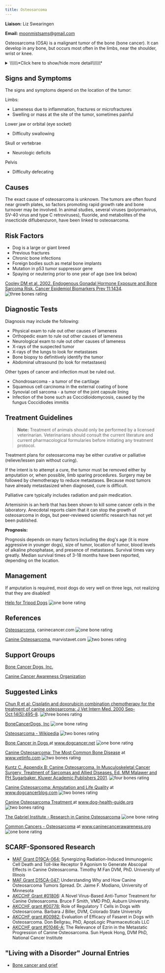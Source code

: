 ```yaml
---
title: Osteosarcoma
---
```

**Liaison:** Liz Swearingen

**Email:** [moonmistsams@gmail.com](mailto:moonmistsams@gmail.com)

Osteosarcoma (OSA) is a malignant tumor of the bone (bone cancer).  It can develop in any bone, but occurs most often in the limbs, near the shoulder, wrist or knee.

<details>
<summary>\\\\\\*Click here to show/hide more detail\\\\\\*</summary>
Osteosarcoma (OSA) is the most common malignant bone tumor in dogs, but only accounts for 5% of canine tumors.  It can develop in any bone, but 75-85% of canine osteosarcomas occur in the limbs (appendicular osteosarcoma).   It is most common in large and giant breeds, developing at middle age or beyond, but it can occur at any age.

Osteosarcoma is painful and frequently causes lameness.  It starts within the bone and destroys the bone from the inside out as it grows.  Swelling may also be seen as the tumor grows and replaces normal bone with tumorous bone.  The tumorous bone is weaker than healthy bone and can break easily (pathologic fracture) - this type of break will not heal.

Osteosarcoma is aggressive and highly metastatic, most osteosarcomas have already metastasized to the lungs or other bones when diagnosed.

</details>

## Signs and Symptoms

The signs and symptoms depend on the location of the tumor:

Limbs:

* Lameness due to inflammation, fractures or microfractures
* Swelling or mass at the site of the tumor, sometimes painful

Lower jaw or orbital (eye socket)

* Difficulty swallowing

Skull or vertebrae

* Neurologic deficits

Pelvis

* Difficulty defecating

## Causes

The exact cause of osteosarcoma is unknown.  The tumors are often found near growth plates, so factors promoting rapid growth rate and bone turnover may be involved.   In animal studies, several viruses (polyomavirus, SV-40 virus and type C retroviruses), fluoride, and metabolites of the insecticide diflubenzuron, have been linked to osteosarcoma.

## Risk Factors

* Dog is a large or giant breed
* Previous fractures
* Chronic bone infections
* Foreign bodies such as metal bone implants
* Mutation in p53 tumor suppressor gene
* Spaying or neutering prior to one year of age (see link below)

[Cooley DM et al.  2002.  Endogenous Gonadal Hormone Exposure and Bone Sarcoma Risk. Cancer Epidemiol Biomarkers Prev 11:1434](http://cebp.aacrjournals.org/cgi/content/full/11/11/1434). ![three bones
rating](/img/3-bones.gif)

## Diagnostic Tests

Diagnosis may include the following:

* Physical exam to rule out other causes of lameness
* Orthopedic exam to rule out other causes of lameness
* Neurological exam to rule out other causes of lameness
* X-rays of the suspected tumor
* X-rays of the lungs to look for metastases
* Bone biopsy to definitively identify the tumor
* Abdominal ultrasound (to look for metastases)

Other types of cancer and infection must be ruled out.

* Chondrosarcoma - a tumor of the cartilage
* Squamous cell carcinoma in the external coating of bone
* Synovial cell sarcoma - a tumor of the joint capsule lining
* Infection of the bone such as Coccidioidomycosis, caused by the fungus Coccidiodes immitis

## Treatment Guidelines

> **Note:** Treatment of animals should only be performed by a licensed veterinarian. Veterinarians should consult the current literature and current pharmacological formularies before initiating any treatment protocol.

Treatment plans for osteosarcoma may be either curative or palliative (relieve/lessen pain without curing).

If the intent is to attempt a cure, the tumor must be removed either by amputation or, when possible, limb sparing procedures.  Surgery may be followed by chemotherapy to reduce metastases.  Because most tumors have already metastasized when diagnosed, cure is difficult.

Palliative care typically includes radiation and pain medication.

Artemisinin is an herb that has been shown to kill some cancer cells in the laboratory.  Anecdotal reports claim that it can stop the growth of osteosarcoma in dogs, but peer-reviewed scientific research has not yet been published.

**Prognosis:**

Prognosis depends on many factors including the dog's age (it is more aggressive in younger dogs), size of tumor, location of tumor, blood levels of alkaline phosphatase, and presence of metastases.  Survival times vary greatly.  Median survival times of 3-18 months have been reported, depending on the location.

## Management

If amputation is required, most dogs do very well on three legs, not realizing that they are disabled!

[Help for Tripod Dogs](http://tripawds.com/)     ![one
bone
rating](/img/1-bone.gif)

## References

[Osteosarcoma,](http://www.caninecancer.com/Osteosarcoma.html) caninecancer.com     ![one bone
rating](/img/1-bone.gif)

 [Canine Osteosarcoma](http://www.marvistavet.com/osteosarcoma.pml), marvistavet.com     ![two bones
rating](/img/2-bones.gif)

## Support Groups

[Bone Cancer Dogs, Inc.](http://www.bonecancerdogs.org/)

[Canine Cancer Awareness Organization](http://caninecancerawareness.org/therapy-and-support/support-groups-on-the-web)

## Suggested Links

[Chun R  et al: Cisplatin and doxorubicin combination chemotherapy for the treatment of canine osteosarcoma: J Vet Intern Med. 2000 Sep-Oct;14(5):495-8](http://www.ncbi.nlm.nih.gov/pubmed/11012111). ![three bones
rating](/img/3-bones.gif)

[BoneCancerDogs, Inc](http://www.bonecancerdogs.org/)       ![one bone
rating](/img/1-bone.gif)

[Osteosarcoma - Wikipedia](http://en.wikipedia.org/wiki/Osteosarcoma) ![two bones
rating](/img/2-bones.gif)

[Bone Cancer in Dogs  ](http://www.dogcancer.net/osteo.html)  at www.dogcancer.net  ![one bone
rating](/img/1-bone.gif)

[Canine Osteosarcoma: The Most Common Bone Disease](http://www.vetinfo.com/canine-osteosarcoma.html) at www.vetinfo.com    ![two bones
rating](/img/2-bones.gif)

[Kuntz C.  Appendix B: Canine Osteosarcoma.  In Musculoskeletal Cancer Surgery, Treatment of Sarcomas and Allied Diseases.  Ed. MM Malawer and PH Sugarbaker.  Kluwer Academic Publishers 2001](http://www.sarcoma.org/publications/mcs/ch38.pdf). ![four bones
rating](/img/4-bones.gif)

[Canine Osteosarcoma: Amputation and Life Quality](https://www.dogcancerblog.com/video/amputation-for-dogs-with-osteosarcoma-cancer/) at www.dogcancerblog.com    ![two bones
rating](/img/2-bones.gif)

[Canine Osteosarcoma Treatment ](http://www.dog-health-guide.org/canineosteosarcomatreatment.html) at www.dog-health-guide.org  ![two bones
rating](/img/2-bones.gif)

[The Gabriel Institute - Research in Canine Osteosarcoma](http://www.gabrielinstitute.org/) ![one bone
rating](/img/1-bone.gif)

[Common Cancers - Osteosarcoma](https://caninecancerawareness.org/canine-cancer-diagnosis/osteosarcoma) at www.caninecancerawareness.org    ![one bone
rating](/img/1-bone.gif)

## SCARF-Sponsored Research
* [MAF Grant D19CA-064:](https://www.samoyedhealthfoundation.org/research/morris-d19ca-064/) Synergizing Radiation-Induced Immunogenic Cell Death and Toll-like Receptor 9 Agonism to Generate Abscopal Effects in Canine Osteosarcoma.  Timothy M Fan DVM, PhD.  University of Illinois
* [MAF Grant D15CA-047:](/research/current-studies/morris-grant-d15ca-047)  Understanding Why and How Canine Osteosarcoma Tumors Spread.  Dr. Jaime F. Modiano, University of Minnesota
* [AKCCHF Grant #01806](/research/current-studies/akcchf-grant-01806): A Novel Virus-Based Anti-Tumor Treatment for Canine Osteosarcoma.  Bruce F Smith, VMD PhD, Auburn University.
* [AKCCHF grant #00778:](/research/current-studies/akcchf-grant-00778) Role of Regulatory T Cells in Dogs with Osteosarcoma.  Barbara J Biller, DVM, Colorado State University
* [AKCCHF grant #00982:](/research/current-studies/akcchf-grant-00982) Evaluation of Efficacy of Fasaret in Dogs with Osteosarcoma.  Don Bellgrau, PhD, ApopLogic Pharmaceuticals LLC
* [AKCCHF grant #01046-A:](/research/current-studies/akcchf-grant-01046-a) The Relevance of Ezrin in the Metastatic Progression of Canine Osteosarcoma.  Sun Hyeok Hong, DVM PhD, National Cancer Institute

## "Living with a Disorder" Journal Entries

* [Bone cancer and grief](/diseases/osteosarcoma-bone-cancer-and-grief)

